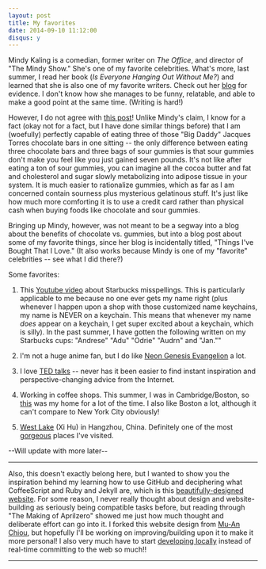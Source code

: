 ```yaml
---
layout: post
title: My favorites
date: 2014-09-10 11:12:00
disqus: y
---
```


Mindy Kaling is a comedian, former writer on _The Office_, and director of "The Mindy Show." She's one of my favorite celebrities. What's more, last summer, I read her book (_Is Everyone Hanging Out Without Me?_) and learned that she is also one of my favorite writers. Check out her [blog](http://mindyephron.blogspot.com) for evidence. I don't know how she manages to be funny, relatable, and able to make a good point at the same time. (Writing is hard!)

However, I do not agree with [this post](http://mindyephron.blogspot.com/2008/03/sour-candies.html)! Unlike Mindy's claim, I know for a fact (okay not for a fact, but I have done similar things before) that I am (woefully) perfectly capable of eating three of those "Big Daddy" Jacques Torres chocolate bars in one sitting -- the only difference between eating three chocolate bars and three bags of sour gummies is that sour gummies don't make you feel like you just gained seven pounds. It's not like after eating a ton of sour gummies, you can imagine all the cocoa butter and fat and cholesterol and sugar slowly metabolizing into adipose tissue in your system. It is much easier to rationalize gummies, which as far as I am concerned contain sourness plus mysterious gelatinous stuff. It's just like how much more comforting it is to use a credit card rather than physical cash when buying foods like chocolate and sour gummies.

Bringing up Mindy, however, was not meant to be a segway into a blog about the benefits of chocolate vs. gummies, but into a blog post about some of my favorite things, since her blog is incidentally titled, "Things I've Bought That I Love." (It also works because Mindy is one of my "favorite" celebrities -- see what I did there?)

Some favorites:

1. This [Youtube video](https://www.youtube.com/watch?v=hPbrlNsMTg4) about Starbucks misspellings. This is particularly applicable to me because no one ever gets my name right (plus whenever I happen upon a shop with those customized name keychains, my name is NEVER on a keychain. This means that whenever my name _does_ appear on a keychain, I get super excited about a keychain, which is silly). In the past summer, I have gotten the following written on my Starbucks cups: "Andrese" "Adu" "Odrie" "Audrn" and "Jan.""

2. I'm not a huge anime fan, but I do like [Neon Genesis Evangelion](https://www.youtube.com/watch?v=3nQNSLB3Lpk) a lot.

3. I love [TED talks](http://www.ted.com/talks) -- never has it been easier to find instant inspiration and perspective-changing advice from the Internet.

4. Working in coffee shops. This summer, I was in Cambridge/Boston, so [this](http://www.1369coffeehouse.com/) was my home for a lot of the time. I also like Boston a lot, although it can't compare to New York City obviously!

5. [West Lake](http://en.wikipedia.org/wiki/West_Lake) (Xi Hu) in Hangzhou, China. Definitely one of the most [gorgeous](http://asiasociety.org/blog/asia/photo-day-west-lake-dusk) places I've visited.

--Will update with more later--

___

Also, this doesn't exactly belong here, but I wanted to show you the inspiration behind my learning how to use GitHub and deciphering what CoffeeScript and Ruby and Jekyll are, which is this [beautifully-designed website](http://aprilzero.com). For some reason, I never really thought about design and website-building as seriously being compatible tasks before, but reading through "The Making of Aprilzero" showed me just how much thought and deliberate effort can go into it. I forked this website design from [Mu-An Chiou](http://muan.co/), but hopefully I'll be working on improving/building upon it to make it more personal! I also very much have to start [developing locally](http://daraskolnick.com/developer-tip-tuesday-always-develop-locally/) instead of real-time committing to the web so much!!

---